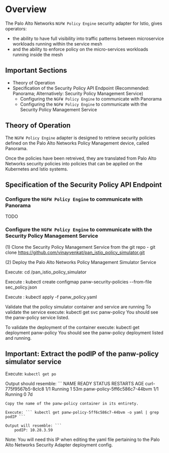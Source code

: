# Overview

The Palo Alto Networks ```NGFW Policy Engine``` security adapter for Istio, gives operators:
- the ability to have full visibility into traffic patterns between microservice workloads
  running within the service mesh
- and the ability to enforce policy on the micro-services workloads running inside the mesh

## Important Sections

- Theory of Operation
- Specification of the Security Policy API Endpoint 
  (Recommended: Panorama; Alternatively: Security Policy Management Service) 
  - Configuring the ```NGFW Policy Engine``` to communicate with Panorama
  - Configuring the ```NGFW Policy Engine``` to communicate with the Security Policy Management Service 

## Theory of Operation 

The ```NGFW Policy Engine``` adapter is designed to retrieve security policies defined 
on the Palo Alto Networks Policy Management device, called Panorama.

Once the policies have been retreived, they are translated from Palo Alto Networks security
policies into policies that can be applied on the Kubernetes and Istio systems. 

## Specification of the Security Policy API Endpoint

### Configure the ```NGFW Policy Engine``` to communicate with Panorama 

TODO

### Configure the ```NGFW Policy Engine``` to communicate with the Security Policy Management Service

(1) Clone the Security Policy Management Service from the git repo 
	- git clone https://github.com/vinayvenkat/pan_istio_policy_simulator.git

(2) Deploy the Palo Alto Networks Policy Management Simulator Service

Execute: cd <path to directory>/pan_istio_policy_simulator

Execute : kubectl create configmap panw-security-policies --from-file sec_policy.json

Execute : kubectl apply -f panw_policy.yaml

Validate that the policy simulator container and service are running
To validate the service execute: kubectl get svc panw-policy You should see the panw-policy service listed.

To validate the deployment of the container execute: kubectl get deployment panw-policy You should see the panw-policy deployment listed and running.

## Important: Extract the podIP of the panw-policy simulator service 

Execute: ``` kubectl get po ``` 

Output should resemble: ```
NAME                           READY   STATUS    RESTARTS   AGE
curl-775f9567b5-8clc8          1/1     Running   1          53m
panw-policy-5ff6c586c7-44bvm   1/1     Running   0          7d
```
Copy the name of the panw-policy container in its entirety. 

Execute: ``` kubectl get panw-policy-5ff6c586c7-44bvm -o yaml | grep podIP ``` 

Output will resemble: ```
	podIP: 10.28.3.59
```

Note: You will need this IP when editing the yaml file pertaining to the Palo Alto Networks Security Adapter deployment config.


